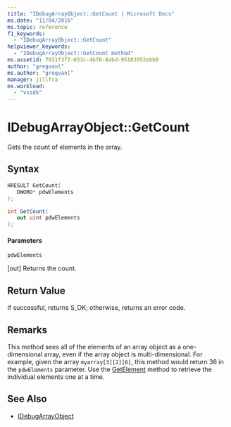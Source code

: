 ```yaml
---
title: "IDebugArrayObject::GetCount | Microsoft Docs"
ms.date: "11/04/2016"
ms.topic: reference
f1_keywords:
  - "IDebugArrayObject::GetCount"
helpviewer_keywords:
  - "IDebugArrayObject::GetCount method"
ms.assetid: 7931f3f7-033c-4bf8-8abd-95183952ebb0
author: "gregvanl"
ms.author: "gregvanl"
manager: jillfra
ms.workload:
  - "vssdk"
---
```

# IDebugArrayObject::GetCount
Gets the count of elements in the array.

## Syntax

```cpp
HRESULT GetCount( 
   DWORD* pdwElements
);
```

```csharp
int GetCount(
   out uint pdwElements
);
```

#### Parameters
 `pdwElements`

 [out] Returns the count.

## Return Value
 If successful, returns S_OK; otherwise, returns an error code.

## Remarks
 This method sees all of the elements of an array object as a one-dimensional array, even if the array object is multi-dimensional. For example, given the array `myarray[3][2][6]`, this method would return 36 in the `pdwElements` parameter. Use the [GetElement](../../../extensibility/debugger/reference/idebugarrayobject-getelement.md) method to retrieve the individual elements one at a time.

## See Also
- [IDebugArrayObject](../../../extensibility/debugger/reference/idebugarrayobject.md)